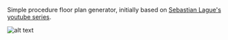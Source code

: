 ﻿Simple procedure floor plan generator, initially based on [Sebastian Lague's youtube series](https://www.youtube.com/watch?v=v7yyZZjF1z4&list=PLFt_AvWsXl0eZgMK_DT5_biRkWXftAOf9]).

![alt text][samplev1]

[samplev1]: https://github.com/chrislee187/CaveGenerator/blob/master/DocImages/sample.png "Output after the initial random generation and smoothing pass"